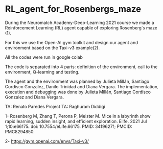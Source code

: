 # RL_agent_for_Rosenbergs_maze
During the Neuromatch Academy-Deep-Learning 2021 course we made a Reinforcement Learning (RL) agent capable of exploring Rosenberg's maze (1).

For this we use the Open-AI gym toolkit and design our agent and environment based on the Taxi-v3 example(2).

All the codes were run in google colab

The code is separated into 4 parts: definition of the environment, call to the environment, Q-learning and testing.

The agent and the environment was planned by Julieta Millán, Santiago Cordisco Gonzalez, Danilo Trinidad and Diana Vergara. 
The implementation, execution and debugging was done by Julieta Millán, Santiago Cordisco Gonzalez and Diana Vergara.

TA: Renato Paredes
Project TA: Raghuram Diddigi

1- Rosenberg M, Zhang T, Perona P, Meister M. Mice in a labyrinth show rapid learning, sudden insight, and efficient exploration. Elife. 2021 Jul 1;10:e66175. doi: 10.7554/eLife.66175. PMID: 34196271; PMCID: PMC8294850.

2- https://gym.openai.com/envs/Taxi-v3/
